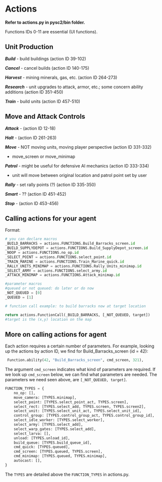 # Actions
**Refer to actions.py in pysc2/bin folder.**

Functions IDs 0-11 are essential (UI functions).
## Unit Production

**_Build_** - build buildings (action ID 39-102)

**_Cancel_** - cancel builds (action ID 140-175)

**_Harvest_** - mining minerals, gas, etc. (action ID 264-273)

**_Research_** - unit upgrades to attack, armor, etc.; some concern ability additions (action ID 351-450)

**_Train_** - build units (action ID 457-510)
 
## Move and Attack Controls
**_Attack_** - (action ID 12-18)

**_Halt_** - (action ID 261-263)

**_Move_** - NOT moving units, moving player perspective (action ID 331-332)
 - move_screen or move_minimap
 
**_Patrol_** - might be useful for defensive AI mechanics (action ID 333-334)
 - unit will move between original location and patrol point set by user 
 
**_Rally_** - set rally points (?) (action ID 335-350)

**_Smart_** - ?? (action ID 451-452)

**_Stop_** - (action ID 453-456)

## Calling actions for your agent
Format:
```python
# you can declare macros 
_BUILD_BARRACKS = actions.FUNCTIONS.Build_Barracks_screen.id
_BUILD_SUPPLYDEPOT = actions.FUNCTIONS.Build_SupplyDepot_screen.id
_NOOP = actions.FUNCTIONS.no_op.id
_SELECT_POINT = actions.FUNCTIONS.select_point.id
_TRAIN_MARINE = actions.FUNCTIONS.Train_Marine_quick.id
_RALLY_UNITS_MINIMAP = actions.FUNCTIONS.Rally_Units_minimap.id
_SELECT_ARMY = actions.FUNCTIONS.select_army.id
_ATTACK_MINIMAP = actions.FUNCTIONS.Attack_minimap.id

#parameter macros
#queued or not queued: do later or do now
_NOT_QUEUED = [0]
_QUEUED = [1]

# function call example: to build barracks now at target location

return actions.FunctionCall(_BUILD_BARRACKS, [_NOT_QUEUED, target])
#target is the (x,y) location on the map 
```

## More on calling actions for agent
Each action requires a certain number of parameters. For example, looking up the actions
by action ID, we find for Build_Barracks_screen (id = 42):
```python
 Function.ability(42, "Build_Barracks_screen", cmd_screen, 321),
```
The argument `cmd_screen` indicates what kind of parameters are required. 
If we look up `cmd_screen` below, we can find what parameters are needed.
The parameters we need seen above, are `[_NOT_QUEUED, target]`.

```python
FUNCTION_TYPES = {
    no_op: [],
    move_camera: [TYPES.minimap],
    select_point: [TYPES.select_point_act, TYPES.screen],
    select_rect: [TYPES.select_add, TYPES.screen, TYPES.screen2],
    select_unit: [TYPES.select_unit_act, TYPES.select_unit_id],
    control_group: [TYPES.control_group_act, TYPES.control_group_id],
    select_idle_worker: [TYPES.select_worker],
    select_army: [TYPES.select_add],
    select_warp_gates: [TYPES.select_add],
    select_larva: [],
    unload: [TYPES.unload_id],
    build_queue: [TYPES.build_queue_id],
    cmd_quick: [TYPES.queued],
    cmd_screen: [TYPES.queued, TYPES.screen],
    cmd_minimap: [TYPES.queued, TYPES.minimap],
    autocast: [],
}
```
The `TYPES` are detailed above the `FUNCTION_TYPES` in actions.py.




